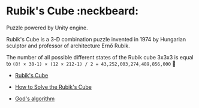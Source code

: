 # Rubik's Cube :neckbeard:

Puzzle powered by Unity engine.

Rubik's Cube is a 3-D combination puzzle invented in 1974 by Hungarian sculptor and professor of architecture Ernő Rubik.

The number of all possible different states of the Rubik cube 3x3x3 is equal to `(8! × 38-1) × (12 × 212-1) / 2 = 43,252,003,274,489,856,000` 🎲

* [Rubik's Cube](https://en.wikipedia.org/wiki/Rubik%27s_Cube)

* [How to Solve the Rubik's Cube](https://en.wikibooks.org/wiki/How_to_Solve_the_Rubik%27s_Cube)

* [God's algorithm](https://en.wikipedia.org/wiki/God%27s_algorithm)
